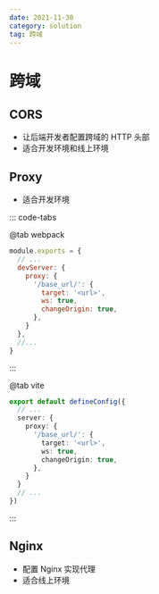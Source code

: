 ```yaml
---
date: 2021-11-30
category: solution
tag: 跨域
---
```


# 跨域

## CORS

- 让后端开发者配置跨域的 HTTP 头部
- 适合开发环境和线上环境

## Proxy

- 适合开发环境

::: code-tabs

@tab webpack
```js
module.exports = {
  // ...
  devServer: {
    proxy: {
      '/base_url/': {
        target: '<url>',
        ws: true,
        changeOrigin: true,
      },
    }
  },
  //...
}
```
:::

@tab vite
```ts
export default defineConfig({
  // ...
  server: {
    proxy: {
      '/base_url/': {
        target: '<url>',
        ws: true,
        changeOrigin: true,
      },
    }
  }
  // ...
})
```

:::

## Nginx

- 配置 Nginx 实现代理
- 适合线上环境
